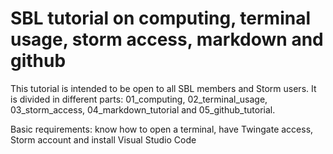 # SBL tutorial on computing, terminal usage, storm access, markdown and github

This tutorial is intended to be open to all SBL members and Storm users. 
It is divided in different parts: 01_computing, 02_terminal_usage, 03_storm_access, 04_markdown_tutorial and 05_github_tutorial.

Basic requirements: know how to open a terminal, have Twingate access, Storm account and install Visual Studio Code


